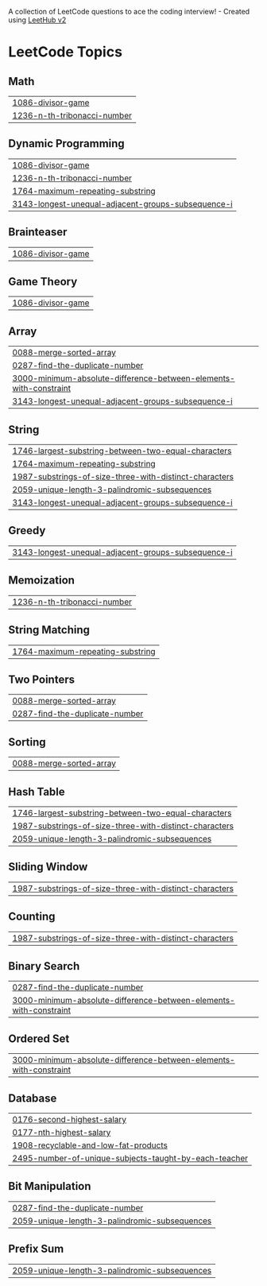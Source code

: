 A collection of LeetCode questions to ace the coding interview! - Created using [LeetHub v2](https://github.com/arunbhardwaj/LeetHub-2.0)
<!---LeetCode Topics Start-->
# LeetCode Topics
## Math
|  |
| ------- |
| [1086-divisor-game](https://github.com/ErfanRez/LeetCode/tree/master/1086-divisor-game) |
| [1236-n-th-tribonacci-number](https://github.com/ErfanRez/LeetCode/tree/master/1236-n-th-tribonacci-number) |
## Dynamic Programming
|  |
| ------- |
| [1086-divisor-game](https://github.com/ErfanRez/LeetCode/tree/master/1086-divisor-game) |
| [1236-n-th-tribonacci-number](https://github.com/ErfanRez/LeetCode/tree/master/1236-n-th-tribonacci-number) |
| [1764-maximum-repeating-substring](https://github.com/ErfanRez/LeetCode/tree/master/1764-maximum-repeating-substring) |
| [3143-longest-unequal-adjacent-groups-subsequence-i](https://github.com/ErfanRez/LeetCode/tree/master/3143-longest-unequal-adjacent-groups-subsequence-i) |
## Brainteaser
|  |
| ------- |
| [1086-divisor-game](https://github.com/ErfanRez/LeetCode/tree/master/1086-divisor-game) |
## Game Theory
|  |
| ------- |
| [1086-divisor-game](https://github.com/ErfanRez/LeetCode/tree/master/1086-divisor-game) |
## Array
|  |
| ------- |
| [0088-merge-sorted-array](https://github.com/ErfanRez/LeetCode/tree/master/0088-merge-sorted-array) |
| [0287-find-the-duplicate-number](https://github.com/ErfanRez/LeetCode/tree/master/0287-find-the-duplicate-number) |
| [3000-minimum-absolute-difference-between-elements-with-constraint](https://github.com/ErfanRez/LeetCode/tree/master/3000-minimum-absolute-difference-between-elements-with-constraint) |
| [3143-longest-unequal-adjacent-groups-subsequence-i](https://github.com/ErfanRez/LeetCode/tree/master/3143-longest-unequal-adjacent-groups-subsequence-i) |
## String
|  |
| ------- |
| [1746-largest-substring-between-two-equal-characters](https://github.com/ErfanRez/LeetCode/tree/master/1746-largest-substring-between-two-equal-characters) |
| [1764-maximum-repeating-substring](https://github.com/ErfanRez/LeetCode/tree/master/1764-maximum-repeating-substring) |
| [1987-substrings-of-size-three-with-distinct-characters](https://github.com/ErfanRez/LeetCode/tree/master/1987-substrings-of-size-three-with-distinct-characters) |
| [2059-unique-length-3-palindromic-subsequences](https://github.com/ErfanRez/LeetCode/tree/master/2059-unique-length-3-palindromic-subsequences) |
| [3143-longest-unequal-adjacent-groups-subsequence-i](https://github.com/ErfanRez/LeetCode/tree/master/3143-longest-unequal-adjacent-groups-subsequence-i) |
## Greedy
|  |
| ------- |
| [3143-longest-unequal-adjacent-groups-subsequence-i](https://github.com/ErfanRez/LeetCode/tree/master/3143-longest-unequal-adjacent-groups-subsequence-i) |
## Memoization
|  |
| ------- |
| [1236-n-th-tribonacci-number](https://github.com/ErfanRez/LeetCode/tree/master/1236-n-th-tribonacci-number) |
## String Matching
|  |
| ------- |
| [1764-maximum-repeating-substring](https://github.com/ErfanRez/LeetCode/tree/master/1764-maximum-repeating-substring) |
## Two Pointers
|  |
| ------- |
| [0088-merge-sorted-array](https://github.com/ErfanRez/LeetCode/tree/master/0088-merge-sorted-array) |
| [0287-find-the-duplicate-number](https://github.com/ErfanRez/LeetCode/tree/master/0287-find-the-duplicate-number) |
## Sorting
|  |
| ------- |
| [0088-merge-sorted-array](https://github.com/ErfanRez/LeetCode/tree/master/0088-merge-sorted-array) |
## Hash Table
|  |
| ------- |
| [1746-largest-substring-between-two-equal-characters](https://github.com/ErfanRez/LeetCode/tree/master/1746-largest-substring-between-two-equal-characters) |
| [1987-substrings-of-size-three-with-distinct-characters](https://github.com/ErfanRez/LeetCode/tree/master/1987-substrings-of-size-three-with-distinct-characters) |
| [2059-unique-length-3-palindromic-subsequences](https://github.com/ErfanRez/LeetCode/tree/master/2059-unique-length-3-palindromic-subsequences) |
## Sliding Window
|  |
| ------- |
| [1987-substrings-of-size-three-with-distinct-characters](https://github.com/ErfanRez/LeetCode/tree/master/1987-substrings-of-size-three-with-distinct-characters) |
## Counting
|  |
| ------- |
| [1987-substrings-of-size-three-with-distinct-characters](https://github.com/ErfanRez/LeetCode/tree/master/1987-substrings-of-size-three-with-distinct-characters) |
## Binary Search
|  |
| ------- |
| [0287-find-the-duplicate-number](https://github.com/ErfanRez/LeetCode/tree/master/0287-find-the-duplicate-number) |
| [3000-minimum-absolute-difference-between-elements-with-constraint](https://github.com/ErfanRez/LeetCode/tree/master/3000-minimum-absolute-difference-between-elements-with-constraint) |
## Ordered Set
|  |
| ------- |
| [3000-minimum-absolute-difference-between-elements-with-constraint](https://github.com/ErfanRez/LeetCode/tree/master/3000-minimum-absolute-difference-between-elements-with-constraint) |
## Database
|  |
| ------- |
| [0176-second-highest-salary](https://github.com/ErfanRez/LeetCode/tree/master/0176-second-highest-salary) |
| [0177-nth-highest-salary](https://github.com/ErfanRez/LeetCode/tree/master/0177-nth-highest-salary) |
| [1908-recyclable-and-low-fat-products](https://github.com/ErfanRez/LeetCode/tree/master/1908-recyclable-and-low-fat-products) |
| [2495-number-of-unique-subjects-taught-by-each-teacher](https://github.com/ErfanRez/LeetCode/tree/master/2495-number-of-unique-subjects-taught-by-each-teacher) |
## Bit Manipulation
|  |
| ------- |
| [0287-find-the-duplicate-number](https://github.com/ErfanRez/LeetCode/tree/master/0287-find-the-duplicate-number) |
| [2059-unique-length-3-palindromic-subsequences](https://github.com/ErfanRez/LeetCode/tree/master/2059-unique-length-3-palindromic-subsequences) |
## Prefix Sum
|  |
| ------- |
| [2059-unique-length-3-palindromic-subsequences](https://github.com/ErfanRez/LeetCode/tree/master/2059-unique-length-3-palindromic-subsequences) |
<!---LeetCode Topics End-->